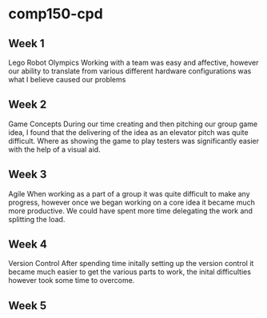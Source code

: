# comp150-cpd

## Week 1
Lego Robot Olympics
Working with a team was easy and affective, however our ability to translate from various different hardware configurations was what I believe caused our problems 

## Week 2
Game Concepts
During our time creating and then pitching our group game idea, I found that the delivering of the idea as an elevator pitch was quite difficult. Where as showing the game to play testers was significantly easier with the help of a visual aid.

## Week 3
Agile
When working as a part of a group it was quite difficult to make any progress, however once we began working on a core idea it became much more productive. We could have spent more time delegating the work and splitting the load. 

## Week 4
Version Control
After spending time initally setting up the version control it became much easier to get the various parts to work, the inital difficulties however took some time to overcome.

## Week 5
